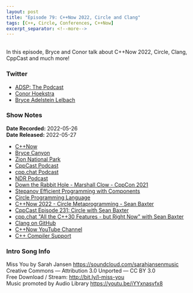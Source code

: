 ```yaml
---
layout: post
title: "Episode 79: C++Now 2022, Circle and Clang"
tags: [C++, Circle, Conferences, C++Now]
excerpt_separator: <!--more-->
---
```


<div id="buzzsprout-player-10691866"></div><script src="https://www.buzzsprout.com/1501960/10691866-episode-79-c-now-2022-circle-and-clang.js?container_id=buzzsprout-player-10691866&player=small" type="text/javascript" charset="utf-8"></script>

<br>In this episode, Bryce and Conor talk about C++Now 2022, Circle, Clang, CppCast and much more!
 
<!--more-->

### Twitter
 
* [ADSP: The Podcast](https://twitter.com/adspthepodcast)
* [Conor Hoekstra](https://twitter.com/code_report)
* [Bryce Adelstein Lelbach](https://twitter.com/blelbach)

### Show Notes
 
**Date Recorded:** 2022-05-26 <br>
**Date Released:** 2022-05-27
 
* [C++Now](https://cppnow.org/)
* [Bryce Canyon](https://www.nps.gov/brca/index.htm)
* [Zion National Park](https://www.nps.gov/zion/index.htm)
* [CppCast Podcast](https://www.cppcast.com/)
* [cpp.chat Podcast](https://cpp.chat/)
* [NDR Podcast](https://nodiagnosticrequired.tv/)
* [Down the Rabbit Hole - Marshall Clow - CppCon 2021](https://www.youtube.com/watch?v=9Tx97HeGnUQ)
* [Stepanov Efficient Programming with Components](https://www.youtube.com/watch?v=lWSYE-hRw0s)
* [Circle Programming Language](https://www.youtube.com/watch?v=9Tx97HeGnUQ)
* [C++Now 2022 - Circle Metaprogramming - Sean Baxter](https://youtu.be/15j4bkipuAg)
* [CppCast Episode 231: Circle with Sean Baxter](https://cppcast.com/circle-language/)
* [cpp.chat "All the C++30 Features - but Right Now" with Sean Baxter](https://cpp.chat/63/)
* [Clang on GitHub](https://github.com/llvm/llvm-project/tree/main/clang)
* [C++Now YouTube Channel](https://www.youtube.com/user/BoostCon/videos)
* [C++ Compiler Support](https://en.cppreference.com/w/cpp/compiler_support)

### Intro Song Info
 
Miss You by Sarah Jansen https://soundcloud.com/sarahjansenmusic<br>
Creative Commons — Attribution 3.0 Unported — CC BY 3.0<br>
Free Download / Stream: http://bit.ly/l-miss-you<br>
Music promoted by Audio Library https://youtu.be/iYYxnasvfx8<br>
